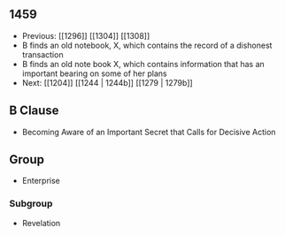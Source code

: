 ## 1459
- Previous: [[1296]] [[1304]] [[1308]] 
- B finds an old notebook, X, which contains the record of a dishonest transaction
- B finds an old note book X, which contains information that has an important bearing on some of her plans
- Next: [[1204]] [[1244 | 1244b]] [[1279 | 1279b]] 

## B Clause
- Becoming Aware of an Important Secret that Calls for Decisive Action

## Group
- Enterprise

### Subgroup
- Revelation


